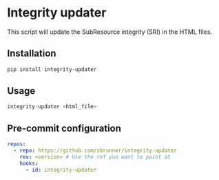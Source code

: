 
# Integrity updater

This script will update the SubResource integrity (SRI) in the HTML files.

## Installation

```bash
pip install integrity-updater
```

## Usage

```bash
integrity-updater <html_file>
```

## Pre-commit configuration

```yaml
repos:
  - repo: https://github.com/sbrunner/integrity-updater
    rev: <version> # Use the ref you want to point at
    hooks:
      - id: integrity-updater

```
